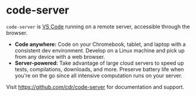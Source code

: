 # code-server

`code-server` is [VS Code](https://github.com/Microsoft/vscode) running on a
remote server, accessible through the browser.

- **Code anywhere:** Code on your Chromebook, tablet, and laptop with a
  consistent dev environment. Develop on a Linux machine and pick up from any
  device with a web browser.
- **Server-powered:** Take advantage of large cloud servers to speed up tests,
  compilations, downloads, and more. Preserve battery life when you're on the go
  since all intensive computation runs on your server.

Visit https://github.com/cdr/code-server for documentation and support.
